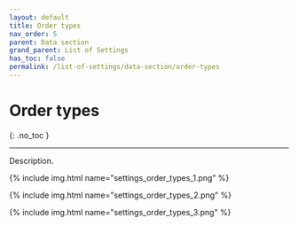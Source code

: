 ```yaml
---
layout: default
title: Order types
nav_order: 5
parent: Data section
grand_parent: List of Settings
has_toc: false
permalink: /list-of-settings/data-section/order-types
---
```


# Order types
{: .no_toc }

---

Description.

{% include img.html name="settings_order_types_1.png" %}

{% include img.html name="settings_order_types_2.png" %}

{% include img.html name="settings_order_types_3.png" %}
